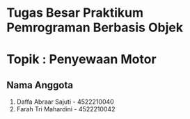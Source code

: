 # Tugas Besar Praktikum Pemrograman Berbasis Objek 

# Topik : Penyewaan Motor

## Nama Anggota
1. Daffa Abraar Sajuti - 4522210040
2. Farah Tri Mahardini - 4522210042
